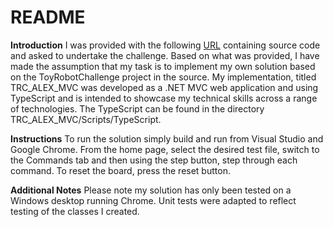 # README #

**Introduction**
I was provided with the following [URL](https://bitbucket.org/simonpb/toy-robot-challenge/wiki/Home) containing source code and asked to undertake the challenge. Based on what was provided, I have made the assumption that my task is to implement my own solution based on the ToyRobotChallenge project in the source. My implementation, titled TRC_ALEX_MVC was developed as a .NET MVC web application and using TypeScript and is intended to showcase my technical skills across a range of technologies. The TypeScript can be found in the directory TRC_ALEX_MVC/Scripts/TypeScript.

**Instructions**
To run the solution simply build and run from Visual Studio and Google Chrome. From the home page, select the desired test file, switch to the Commands tab and then using the step button, step through each command. To reset the board, press the reset button.

**Additional Notes**
Please note my solution has only been tested on a Windows desktop running Chrome. Unit tests were adapted to reflect testing of the classes I created.